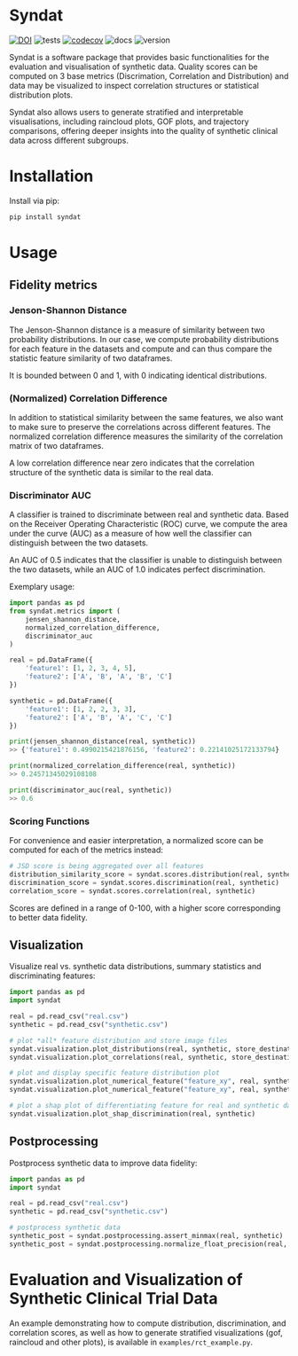 # Syndat
[![DOI](https://zenodo.org/badge/734391183.svg)](https://doi.org/10.5281/zenodo.15791976)
![tests](https://github.com/SCAI-BIO/syndat/actions/workflows/tests.yaml/badge.svg) [![codecov](https://codecov.io/gh/SCAI-BIO/syndat/branch/main/graph/badge.svg)](https://codecov.io/gh/SCAI-BIO/syndat) ![docs](https://readthedocs.org/projects/syndat/badge/?version=latest&style=flat) ![version](https://img.shields.io/pypi/v/syndat)

Syndat is a software package that provides basic functionalities for the evaluation and visualisation of synthetic data. Quality scores can be computed on 3 base metrics (Discrimation, Correlation and Distribution) and data may be visualized to inspect correlation structures or statistical distribution plots.

Syndat also allows users to generate stratified and interpretable visualisations, including raincloud plots, GOF plots, and trajectory comparisons, offering deeper insights into the quality of synthetic clinical data across different subgroups.

# Installation

Install via pip:

```bash
pip install syndat
```

# Usage

## Fidelity metrics

### Jenson-Shannon Distance

The Jenson-Shannon distance is a measure of similarity between two probability distributions. In our case, we compute
probability distributions for each feature in the datasets and compute and can thus compare the statistic feature 
similarity of two dataframes. 

It is bounded between 0 and 1, with 0 indicating identical distributions. 

### (Normalized) Correlation Difference

In addition to statistical similarity between the same features, we also want to make sure to preserve the correlations
across different features. The normalized correlation difference measures the similarity of the correlation matrix of 
two dataframes.

A low correlation difference near zero indicates that the correlation structure of the synthetic data is similar to the 
real data.

### Discriminator AUC

A classifier is trained to discriminate between real and synthetic data. Based on the Receiver Operating Characteristic 
(ROC) curve, we compute the area under the curve (AUC) as a measure of how well the classifier can distinguish between 
the two datasets. 

An AUC of 0.5 indicates that the classifier is unable to distinguish between the two datasets, while an AUC of 1.0 
indicates perfect discrimination.

Exemplary usage:

```python
import pandas as pd
from syndat.metrics import (
    jensen_shannon_distance,
    normalized_correlation_difference,
    discriminator_auc
)

real = pd.DataFrame({
    'feature1': [1, 2, 3, 4, 5],
    'feature2': ['A', 'B', 'A', 'B', 'C']
})

synthetic = pd.DataFrame({
    'feature1': [1, 2, 2, 3, 3],
    'feature2': ['A', 'B', 'A', 'C', 'C']
})

print(jensen_shannon_distance(real, synthetic))
>> {'feature1': 0.4990215421876156, 'feature2': 0.22141025172133794}

print(normalized_correlation_difference(real, synthetic))
>> 0.24571345029108108

print(discriminator_auc(real, synthetic))
>> 0.6
```

### Scoring Functions

For convenience and easier interpretation, a normalized score can be computed for each of the 
metrics instead:

```python
# JSD score is being aggregated over all features
distribution_similarity_score = syndat.scores.distribution(real, synthetic)
discrimination_score = syndat.scores.discrimination(real, synthetic)
correlation_score = syndat.scores.correlation(real, synthetic)
```

Scores are defined in a range of 0-100, with a higher score corresponding to better data fidelity.

## Visualization

Visualize real vs. synthetic data distributions, summary statistics and discriminating features:

```python
import pandas as pd
import syndat

real = pd.read_csv("real.csv")
synthetic = pd.read_csv("synthetic.csv")

# plot *all* feature distribution and store image files
syndat.visualization.plot_distributions(real, synthetic, store_destination="results/plots")
syndat.visualization.plot_correlations(real, synthetic, store_destination="results/plots")

# plot and display specific feature distribution plot
syndat.visualization.plot_numerical_feature("feature_xy", real, synthetic)
syndat.visualization.plot_numerical_feature("feature_xy", real, synthetic)

# plot a shap plot of differentiating feature for real and synthetic data
syndat.visualization.plot_shap_discrimination(real, synthetic)
```


## Postprocessing

Postprocess synthetic data to improve data fidelity:

```python
import pandas as pd
import syndat

real = pd.read_csv("real.csv")
synthetic = pd.read_csv("synthetic.csv")

# postprocess synthetic data
synthetic_post = syndat.postprocessing.assert_minmax(real, synthetic)
synthetic_post = syndat.postprocessing.normalize_float_precision(real, synthetic)
```

# Evaluation and Visualization of Synthetic Clinical Trial Data

An example demonstrating how to compute distribution, discrimination, and correlation scores, as well as how to generate stratified visualizations (gof, raincloud and other plots), is available in `examples/rct_example.py`.
